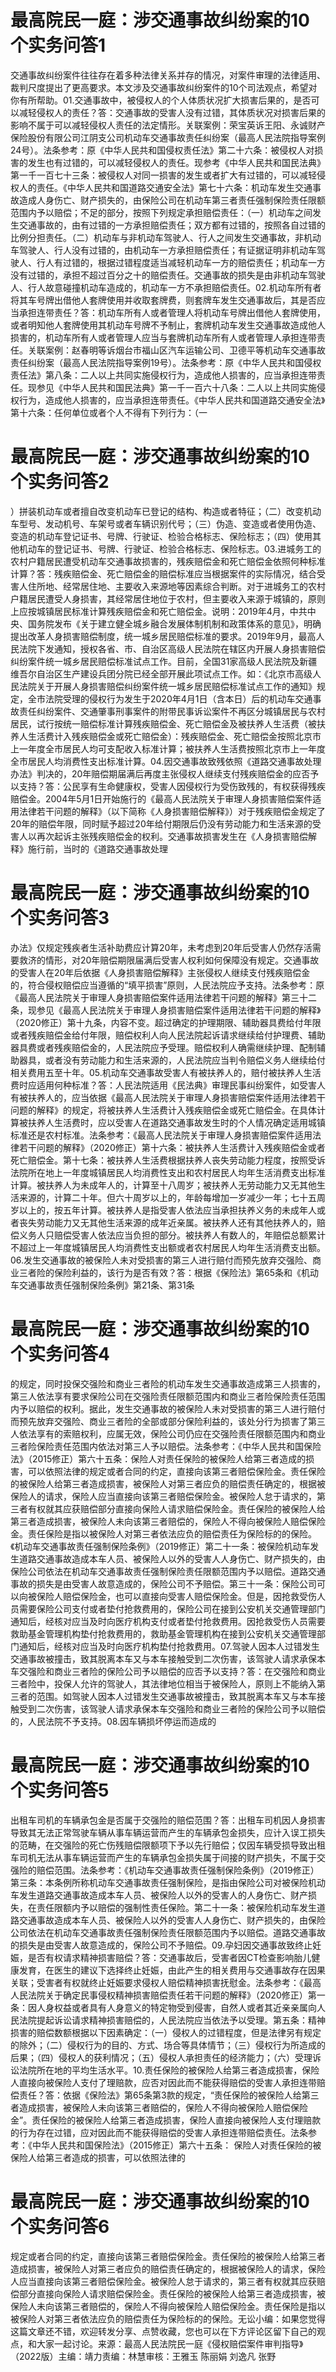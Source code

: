 # 最高院民一庭：涉交通事故纠纷案的10个实务问答1

交通事故纠纷案件往往存在着多种法律关系并存的情况，对案件审理的法律适用、裁判尺度提出了更高要求。本文涉及交通事故纠纷案件的10个司法观点，希望对你有所帮助。01.交通事故中，被侵权人的个人体质状况扩大损害后果的，是否可以减轻侵权人的责任？答：交通事故的受害人没有过错，其体质状况对损害后果的影响不属于可以减轻侵权人责任的法定情形。关联案例：荣宝英诉王阳、永诚财产保险股份有限公司江阴支公司机动车交通事故责任纠纷案（最高人民法院指导案例24号）。法条参考：原《中华人民共和国侵权责任法》第二十六条：被侵权人对损害的发生也有过错的，可以减轻侵权人的责任。现参考《中华人民共和国民法典》第一千一百七十三条：被侵权人对同一损害的发生或者扩大有过错的，可以减轻侵权人的责任。《中华人民共和国道路交通安全法》第七十六条：机动车发生交通事故造成人身伤亡、财产损失的，由保险公司在机动车第三者责任强制保险责任限额范围内予以赔偿；不足的部分，按照下列规定承担赔偿责任：（一）机动车之间发生交通事故的，由有过错的一方承担赔偿责任；双方都有过错的，按照各自过错的比例分担责任。（二）机动车与非机动车驾驶人、行人之间发生交通事故，非机动车驾驶人、行人没有过错的，由机动车一方承担赔偿责任；有证据证明非机动车驾驶人、行人有过错的，根据过错程度适当减轻机动车一方的赔偿责任；机动车一方没有过错的，承担不超过百分之十的赔偿责任。交通事故的损失是由非机动车驾驶人、行人故意碰撞机动车造成的，机动车一方不承担赔偿责任。02.机动车所有者将其车号牌出借他人套牌使用并收取套牌费，则套牌车发生交通事故后，其是否应当承担连带责任？答：机动车所有人或者管理人将机动车号牌出借他人套牌使用，或者明知他人套牌使用其机动车号牌不予制止，套牌机动车发生交通事故造成他人损害的，机动车所有人或者管理人应当与套牌机动车所有人或者管理人承担连带责任。关联案例：赵春明等诉烟台市福山区汽车运输公司、卫德平等机动车交通事故责任纠纷案（最高人民法院指导案例19号）。法条参考：原《中华人民共和国侵权责任法》第八条：二人以上共同实施侵权行为，造成他人损害的，应当承担连带责任。现参见《中华人民共和国民法典》第一千一百六十八条：二人以上共同实施侵权行为，造成他人损害的，应当承担连带责任。《中华人民共和国道路交通安全法》第十六条：任何单位或者个人不得有下列行为：（一

# 最高院民一庭：涉交通事故纠纷案的10个实务问答2

）拼装机动车或者擅自改变机动车已登记的结构、构造或者特征；（二）改变机动车型号、发动机号、车架号或者车辆识别代号；（三）伪造、变造或者使用伪造、变造的机动车登记证书、号牌、行驶证、检验合格标志、保险标志；（四）使用其他机动车的登记证书、号牌、行驶证、检验合格标志、保险标志。03.进城务工的农村户籍居民遭受机动车交通事故损害的，残疾赔偿金和死亡赔偿金依照何种标准计算？答：残疾赔偿金、死亡赔偿金的赔偿标准应当根据案件的实际情况，结合受害人住所地、经常居住地、主要收入来源地等因素综合判断。对于进城务工的农村户籍居民遭受人身损害，其经常居住地位于农村，但主要收入来源于城镇的，原则上应按城镇居民标准计算残疾赔偿金和死亡赔偿金。说明：2019年4月，中共中央、国务院发布《关于建立健全城乡融合发展体制机制和政策体系的意见》，明确提出改革人身损害赔偿制度，统一城乡居民赔偿标准的要求。2019年9月，最高人民法院下发通知，授权各省、市、自治区高级人民法院在辖区内开展人身损害赔偿纠纷案件统一城乡居民赔偿标准试点工作。目前，全国31家高级人民法院及新疆维吾尔自治区生产建设兵团分院已经全部开展此项试点工作。如：《北京市高级人民法院关于开展人身损害赔偿纠纷案件统一城乡居民赔偿标准试点工作的通知》规定，全市法院受理的侵权行为发生于2020年4月1日（含本日）后的机动车交通事故责任纠纷案件、交通肇事刑事案件的附带民事诉讼案件不再区分城镇居民与农村居民，试行按统一赔偿标准计算残疾赔偿金、死亡赔偿金及被扶养人生活费（被扶养人生活费计入残疾赔偿金或死亡赔偿金）：残疾赔偿金、死亡赔偿金按照北京市上一年度全市居民人均可支配收入标准计算；被扶养人生活费按照北京市上一年度全市居民人均消费性支出标准计算。04.因交通事故致残依照《道路交通事故处理办法》判决的，20年赔偿期届满后再度主张侵权人继续支付残疾赔偿金的应否予以支持？答：公民享有生命健康权，受害人因侵权行为受伤致残的，有权获得残疾赔偿金。2004年5月1日开始施行的《最高人民法院关于审理人身损害赔偿案件适用法律若干问题的解释》（以下简称《人身损害赔偿解释》）对于残疾赔偿金规定了20年的赔偿年限，同时赋予超过20年给付期限后仍没有劳动能力和生活来源的受害人以再次起诉主张残疾赔偿金的权利。交通事故损害发生在《人身损害赔偿解释》施行前，当时的《道路交通事故处理

# 最高院民一庭：涉交通事故纠纷案的10个实务问答3

办法》仅规定残疾者生活补助费应计算20年，未考虑到20年后受害人仍然存活需要救济的情形，对20年赔偿期限届满后受害人权利如何保障没有规定。交通事故的受害人在20年后依据《人身损害赔偿解释》主张侵权人继续支付残疾赔偿金的，符合侵权赔偿应当遵循的“填平损害”原则，人民法院应予支持。法条参考：原《最高人民法院关于审理人身损害赔偿案件适用法律若干问题的解释》第三十二条，现参见《最高人民法院关于审理人身损害赔偿案件适用法律若干问题的解释》（2020修正）第十九条，内容不变。超过确定的护理期限、辅助器具费给付年限或者残疾赔偿金给付年限，赔偿权利人向人民法院起诉请求继续给付护理费、辅助器具费或者残疾赔偿金的，人民法院应予受理。赔偿权利人确需继续护理、配制辅助器具，或者没有劳动能力和生活来源的，人民法院应当判令赔偿义务人继续给付相关费用五至十年。05.机动车交通事故受害人有被扶养人的，赔付被扶养人生活费时应适用何种标准？答：人民法院适用《民法典》审理民事纠纷案件，如受害人有被扶养人的，应当依据《最高人民法院关于审理人身损害赔偿案件适用法律若干问题的解释》的规定，将被扶养人生活费计入残疾赔偿金或死亡赔偿金。在具体计算被扶养人生活费时，应以受害人在道路交通事故发生时的个人情况确定适用城镇标准还是农村标准。法条参考：《最高人民法院关于审理人身损害赔偿案件适用法律若干问题的解释》（2020修正）第十六条：被扶养人生活费计入残疾赔偿金或者死亡赔偿金。第十七条：被扶养人生活费根据扶养人丧失劳动能力程度，按照受诉法院所在地上一年度城镇居民人均消费性支出和农村居民人均年生活消费支出标准计算。被扶养人为未成年人的，计算至十八周岁；被扶养人无劳动能力又无其他生活来源的，计算二十年。但六十周岁以上的，年龄每增加一岁减少一年；七十五周岁以上的，按五年计算。被扶养人是指受害人依法应当承担扶养义务的未成年人或者丧失劳动能力又无其他生活来源的成年近亲属。被扶养人还有其他扶养人的，赔偿义务人只赔偿受害人依法应当负担的部分。被扶养人有数人的，年赔偿总额累计不超过上一年度城镇居民人均消费性支出额或者农村居民人均年生活消费支出额。06.发生交通事故的被保险人未对受损害的第三人进行赔付而预先放弃交强险、商业三者险的保险利益的，该行为是否有效？答：根据《保险法》第65条和《机动车交通事故责任强制保险条例》第21条、第31条

# 最高院民一庭：涉交通事故纠纷案的10个实务问答4

的规定，同时投保交强险和商业三者险的机动车发生交通事故造成第三人损害的，第三人依法享有要求保险公司在交强险责任限额范围内和商业三者险保险责任范围内予以赔偿的权利。据此，发生交通事故的被保险人未对受损害的第三人进行赔付而预先放弃交强险、商业三者险的全部或部分保险利益的，该处分行为损害了第三人依法享有的索赔权利，应属无效，保险公司仍应在交强险责任限额范围内和商业三者险保险责任范围内依法对第三人予以赔偿。法条参考：《中华人民共和国保险法》（2015修正）第六十五条：保险人对责任保险的被保险人给第三者造成的损害，可以依照法律的规定或者合同的约定，直接向该第三者赔偿保险金。责任保险的被保险人给第三者造成损害，被保险人对第三者应负的赔偿责任确定的，根据被保险人的请求，保险人应当直接向该第三者赔偿保险金。被保险人怠于请求的，第三者有权就其应获赔偿部分直接向保险人请求赔偿保险金。责任保险的被保险人给第三者造成损害，被保险人未向该第三者赔偿的，保险人不得向被保险人赔偿保险金。责任保险是指以被保险人对第三者依法应负的赔偿责任为保险标的的保险。《机动车交通事故责任强制保险条例》（2019修正）第二十一条：被保险机动车发生道路交通事故造成本车人员、被保险人以外的受害人人身伤亡、财产损失的，由保险公司依法在机动车交通事故责任强制保险责任限额范围内予以赔偿。道路交通事故的损失是由受害人故意造成的，保险公司不予赔偿。第三十一条：保险公司可以向被保险人赔偿保险金，也可以直接向受害人赔偿保险金。但是，因抢救受伤人员需要保险公司支付或者垫付抢救费用的，保险公司在接到公安机关交通管理部门通知后，经核对应当及时向医疗机构支付或者垫付抢救费用。因抢救受伤人员需要救助基金管理机构垫付抢救费用的，救助基金管理机构在接到公安机关交通管理部门通知后，经核对应当及时向医疗机构垫付抢救费用。07.驾驶人因本人过错发生交通事故被撞击，致其脱离本车又与本车接触受到二次伤害，该驾驶人请求承保本车交强险和商业三者险的保险公司予以赔偿的应否予以支持？答：在交强险和商业三者险中，投保人允许的驾驶人，其法律地位相当于被保险人，原则上不能纳入第三者的范围。如驾驶人因本人过错发生交通事故被撞击，致其脱离本车又与本车接触受到二次伤害，该驾驶人请求承保本车交强险和商业三者险的保险公司予以赔偿的，人民法院不予支持。08.因车辆损坏停运而造成的

# 最高院民一庭：涉交通事故纠纷案的10个实务问答5

出租车司机的车辆承包金是否属于交强险的赔偿范围？答：出租车司机因人身损害导致其无法正常驾驶车辆从事车辆运营而产生的车辆承包金损失，应计入误工损失的范畴，在交强险的死亡伤残赔偿限额项下予以先行赔偿；仅因车辆受损导致出租车司机无法从事车辆运营而产生的车辆承包金损失属于间接的财产损失，不属于交强险的赔偿范围。法条参考：《机动车交通事故责任强制保险条例》（2019修正）第三条：本条例所称机动车交通事故责任强制保险，是指由保险公司对被保险机动车发生道路交通事故造成本车人员、被保险人以外的受害人的人身伤亡、财产损失，在责任限额内予以赔偿的强制性责任保险。第二十一条：被保险机动车发生道路交通事故造成本车人员、被保险人以外的受害人人身伤亡、财产损失的，由保险公司依法在机动车交通事故责任强制保险责任限额范围内予以赔偿。道路交通事故的损失是由受害人故意造成的，保险公司不予赔偿。09.孕妇因交通事故致终止妊娠，是否有权请求精神损害赔偿？答：交通事故后，受害者因CT检查影响胎儿健康发育，在医生的建议下选择终止妊娠，由此产生的相关费用与交通事故存在因果关联；受害者有权就终止妊娠要求侵权人赔偿精神损害抚慰金。法条参考：《最高人民法院关于确定民事侵权精神损害赔偿责任若干问题的解释》（2020修正）第一条：因人身权益或者具有人身意义的特定物受到侵害，自然人或者其近亲亲属向人民法院提起诉讼请求精神损害赔偿的，人民法院应当依法予以受理。第五条：精神损害的赔偿数额根据以下因素确定：（一）侵权人的过错程度，但是法律另有规定的除外；（二）侵权行为的目的、方式、场合等具体情节；（三）侵权行为所造成的后果；（四）侵权人的获利情况；（五）侵权人承担责任的经济能力；（六）受理诉讼法院所在地的平均生活水平。10.责任保险的被保险人给第三者造成损害，保险人直接向被保险人支付了理赔款，应否对因此而不能获得赔偿的受害人承担连带赔偿责任？答：依据《保险法》第65条第3款的规定，“责任保险的被保险人给第三者造成损害，被保险人未向该第三者赔偿的，保险人不得向被保险人赔偿保险金”。责任保险的被保险人给第三者造成损害，保险人直接向被保险人支付理赔款的行为存在过错，应对因此而不能获得赔偿的受害人承担连带赔偿责任。法条参考：《中华人民共和国保险法》（2015修正）第六十五条： 保险人对责任保险的被保险人给第三者造成的损害，可以依照法律的

# 最高院民一庭：涉交通事故纠纷案的10个实务问答6

规定或者合同的约定，直接向该第三者赔偿保险金。责任保险的被保险人给第三者造成损害，被保险人对第三者应负的赔偿责任确定的，根据被保险人的请求，保险人应当直接向该第三者赔偿保险金。被保险人怠于请求的，第三者有权就其应获赔偿部分直接向保险人请求赔偿保险金。责任保险的被保险人给第三者造成损害，被保险人未向该第三者赔偿的，保险人不得向被保险人赔偿保险金。责任保险是指以被保险人对第三者依法应负的赔偿责任为保险标的的保险。无讼小编：如果您觉得这篇文章还不错，欢迎转发分享、点赞收藏，您也可以在下方评论区留下自己的观点，和大家一起讨论。来源：最高人民法院民一庭《侵权赔偿案件审判指导》（2022版）主编：靖力责编：林慧审核：王雅玉 陈丽娟 刘逸凡 张野

